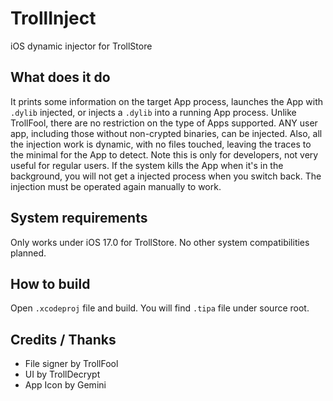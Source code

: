 # TrollInject
iOS dynamic injector for TrollStore

## What does it do
It prints some information on the target App process, launches the App with 
`.dylib` injected, or injects a `.dylib` into a running App process. Unlike
TrollFool, there are no restriction on the type of Apps supported. ANY user
app, including those without non-crypted binaries, can be injected. Also, all
the injection work is dynamic, with no files touched, leaving the traces to 
the minimal for the App to detect. Note this is only for developers, not very
useful for regular users. If the system kills the App when it's in the background, 
you will not get a injected process when you switch back. The injection must 
be operated again manually to work.

## System requirements
Only works under iOS 17.0 for TrollStore. No other system compatibilities planned.

## How to build
Open `.xcodeproj` file and build. You will find `.tipa` file under source root.

## Credits / Thanks
- File signer by TrollFool
- UI by TrollDecrypt
- App Icon by Gemini
